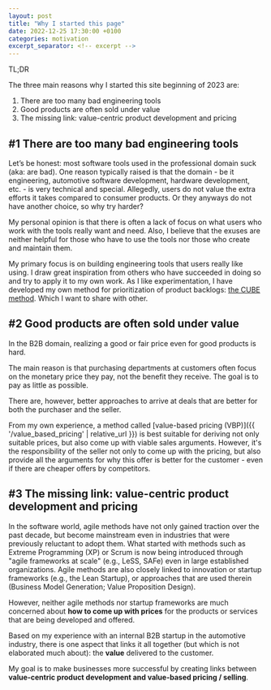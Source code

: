 ```yaml
---
layout: post
title: "Why I started this page"
date: 2022-12-25 17:30:00 +0100
categories: motivation
excerpt_separator: <!-- excerpt -->
---
```


TL;DR

The three main reasons why I started this site beginning of 2023 are:

1. There are too many bad engineering tools
2. Good products are often sold under value
3. The missing link: value-centric product development and pricing

<!-- excerpt -->

## #1 There are too many bad engineering tools

Let’s be honest: most software tools used in the professional domain suck (aka: are bad). 
One reason typically raised is that the domain - be it engineering, automotive software development, hardware development, etc. - is very technical and special. 
Allegedly, users do not value the extra efforts it takes compared to consumer products. 
Or they anyways do not have another choice, so why try harder?

My personal opinion is that there is often a lack of focus on what users who work with the tools really want and need. 
Also, I believe that the exuses are neither helpful for those who have to use the tools nor those who create and maintain them. 

My primary focus is on building engineering tools that users really like using. 
I draw great inspiration from others who have succeeded in doing so and try to apply it to my own work. 
As I like experimentation, I have developed my own method for prioritization of product backlogs: [the CUBE method](/CUBE). Which I want to share with other. 

## #2 Good products are often sold under value

In the B2B domain, realizing a good or fair price even for good products is hard. 

The main reason is that purchasing departments at customers often focus on the monetary price they pay, not the benefit they receive.
The goal is to pay as little as possible.

There are, however, better approaches to arrive at deals that are better for both the purchaser and the seller. 

From my own experience, a method called [value-based pricing (VBP)]({{ '/value_based_pricing' | relative_url }}) is best suitable for deriving not only suitable prices, but also come up with viable sales arguments. 
However, it's the responsibility of the seller not only to come up with the pricing, but also provide all the arguments for why this offer is better for the customer - even if there are cheaper offers by competitors. 

## #3 The missing link: value-centric product development and pricing

In the software world, agile methods have not only gained traction over the past decade, but become mainstream even in industries that were previously reluctant to adopt them.
What started with methods such as Extreme Programming (XP) or Scrum is now being introduced through "agile frameworks at scale" (e.g., LeSS, SAFe) even in large established organizations. 
Agile methods are also closely linked to innovation or startup frameworks (e.g., the Lean Startup), or approaches that are used therein (Business Model Generation; Value Proposition Design).

However, neither agile methods nor startup frameworks are much concerned about **how to come up with prices** for the products or services that are being developed and offered. 

Based on my experience with an internal B2B startup in the automotive industry, there is one aspect that links it all together (but which is not elaborated much about): the **value** delivered to the customer. 

My goal is to make businesses more successful by creating links between **value-centric product development and value-based pricing / selling**. 

